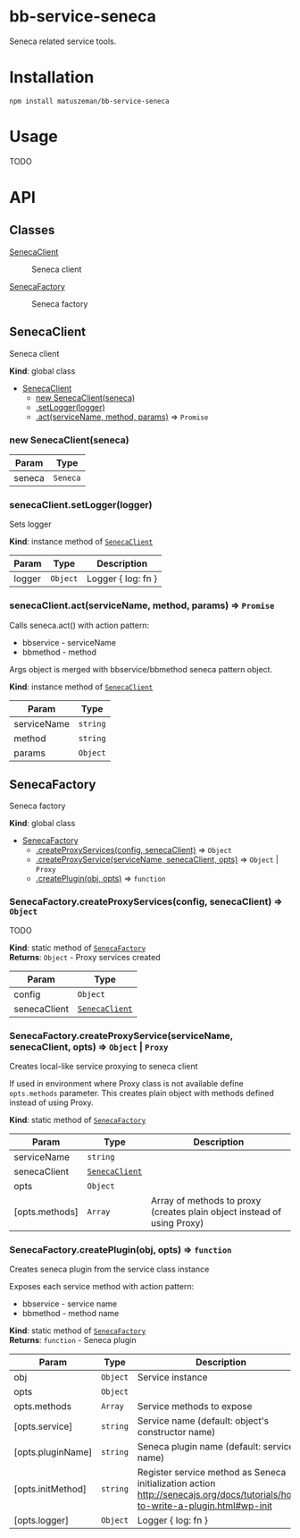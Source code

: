 # bb-service-seneca

Seneca related service tools.

# Installation

```
npm install matuszeman/bb-service-seneca
```

# Usage

TODO

# API

## Classes

<dl>
<dt><a href="#SenecaClient">SenecaClient</a></dt>
<dd><p>Seneca client</p>
</dd>
<dt><a href="#SenecaFactory">SenecaFactory</a></dt>
<dd><p>Seneca factory</p>
</dd>
</dl>

<a name="SenecaClient"></a>

## SenecaClient
Seneca client

**Kind**: global class  

* [SenecaClient](#SenecaClient)
    * [new SenecaClient(seneca)](#new_SenecaClient_new)
    * [.setLogger(logger)](#SenecaClient+setLogger)
    * [.act(serviceName, method, params)](#SenecaClient+act) ⇒ <code>Promise</code>

<a name="new_SenecaClient_new"></a>

### new SenecaClient(seneca)

| Param | Type |
| --- | --- |
| seneca | <code>Seneca</code> | 

<a name="SenecaClient+setLogger"></a>

### senecaClient.setLogger(logger)
Sets logger

**Kind**: instance method of <code>[SenecaClient](#SenecaClient)</code>  

| Param | Type | Description |
| --- | --- | --- |
| logger | <code>Object</code> | Logger { log: fn } |

<a name="SenecaClient+act"></a>

### senecaClient.act(serviceName, method, params) ⇒ <code>Promise</code>
Calls seneca.act() with action pattern:

 - bbservice - serviceName
 - bbmethod - method

Args object is merged with bbservice/bbmethod seneca pattern object.

**Kind**: instance method of <code>[SenecaClient](#SenecaClient)</code>  

| Param | Type |
| --- | --- |
| serviceName | <code>string</code> | 
| method | <code>string</code> | 
| params | <code>Object</code> | 

<a name="SenecaFactory"></a>

## SenecaFactory
Seneca factory

**Kind**: global class  

* [SenecaFactory](#SenecaFactory)
    * [.createProxyServices(config, senecaClient)](#SenecaFactory.createProxyServices) ⇒ <code>Object</code>
    * [.createProxyService(serviceName, senecaClient, opts)](#SenecaFactory.createProxyService) ⇒ <code>Object</code> &#124; <code>Proxy</code>
    * [.createPlugin(obj, opts)](#SenecaFactory.createPlugin) ⇒ <code>function</code>

<a name="SenecaFactory.createProxyServices"></a>

### SenecaFactory.createProxyServices(config, senecaClient) ⇒ <code>Object</code>
TODO

**Kind**: static method of <code>[SenecaFactory](#SenecaFactory)</code>  
**Returns**: <code>Object</code> - Proxy services created  

| Param | Type |
| --- | --- |
| config | <code>Object</code> | 
| senecaClient | <code>[SenecaClient](#SenecaClient)</code> | 

<a name="SenecaFactory.createProxyService"></a>

### SenecaFactory.createProxyService(serviceName, senecaClient, opts) ⇒ <code>Object</code> &#124; <code>Proxy</code>
Creates local-like service proxying to seneca client

If used in environment where Proxy class is not available define `opts.methods` parameter.
This creates plain object with methods defined instead of using Proxy.

**Kind**: static method of <code>[SenecaFactory](#SenecaFactory)</code>  

| Param | Type | Description |
| --- | --- | --- |
| serviceName | <code>string</code> |  |
| senecaClient | <code>[SenecaClient](#SenecaClient)</code> |  |
| opts | <code>Object</code> |  |
| [opts.methods] | <code>Array</code> | Array of methods to proxy (creates plain object instead of using Proxy) |

<a name="SenecaFactory.createPlugin"></a>

### SenecaFactory.createPlugin(obj, opts) ⇒ <code>function</code>
Creates seneca plugin from the service class instance

Exposes each service method with action pattern:

 - bbservice - service name
 - bbmethod - method name

**Kind**: static method of <code>[SenecaFactory](#SenecaFactory)</code>  
**Returns**: <code>function</code> - Seneca plugin  

| Param | Type | Description |
| --- | --- | --- |
| obj | <code>Object</code> | Service instance |
| opts | <code>Object</code> |  |
| opts.methods | <code>Array</code> | Service methods to expose |
| [opts.service] | <code>string</code> | Service name (default: object's constructor name) |
| [opts.pluginName] | <code>string</code> | Seneca plugin name (default: service name) |
| [opts.initMethod] | <code>string</code> | Register service method as Seneca initialization action http://senecajs.org/docs/tutorials/how-to-write-a-plugin.html#wp-init |
| [opts.logger] | <code>Object</code> | Logger { log: fn } |

